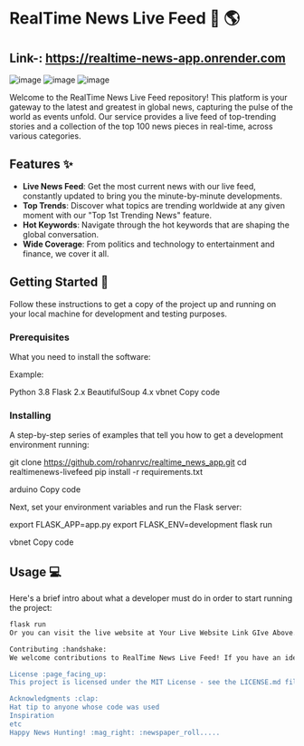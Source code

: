 # RealTime News Live Feed :newspaper: :earth_americas:

## Link-: https://realtime-news-app.onrender.com

![image](https://github.com/RohanRVC/realtime_news_app/assets/80825254/d04938f8-2c08-49b2-9459-379d512471a7)
![image](https://github.com/RohanRVC/realtime_news_app/assets/80825254/5f2ae5a5-51b5-4078-9fba-6e1de263bf87)
![image](https://github.com/RohanRVC/realtime_news_app/assets/80825254/5cc366ee-c8aa-4c08-9ed5-d479bf70ff1a)



Welcome to the RealTime News Live Feed repository! This platform is your gateway to the latest and greatest in global news, capturing the pulse of the world as events unfold. Our service provides a live feed of top-trending stories and a collection of the top 100 news pieces in real-time, across various categories.

## Features :sparkles:

- **Live News Feed**: Get the most current news with our live feed, constantly updated to bring you the minute-by-minute developments.
- **Top Trends**: Discover what topics are trending worldwide at any given moment with our "Top 1st Trending News" feature.
- **Hot Keywords**: Navigate through the hot keywords that are shaping the global conversation.
- **Wide Coverage**: From politics and technology to entertainment and finance, we cover it all.

## Getting Started :rocket:

Follow these instructions to get a copy of the project up and running on your local machine for development and testing purposes.

### Prerequisites

What you need to install the software:

Example:

Python 3.8
Flask 2.x
BeautifulSoup 4.x
vbnet
Copy code

### Installing

A step-by-step series of examples that tell you how to get a development environment running:

git clone https://github.com/rohanrvc/realtime_news_app.git
cd realtimenews-livefeed
pip install -r requirements.txt

arduino
Copy code

Next, set your environment variables and run the Flask server:

export FLASK_APP=app.py
export FLASK_ENV=development
flask run

vbnet
Copy code

## Usage :computer:

Here's a brief intro about what a developer must do in order to start running the project:

```sh
flask run
Or you can visit the live website at Your Live Website Link GIve Above.

Contributing :handshake:
We welcome contributions to RealTime News Live Feed! If you have an idea for improvement, please fork the repo and submit a pull request. You can also open an issue with the tag "enhancement". Don't forget to give the project a star! Thanks!

License :page_facing_up:
This project is licensed under the MIT License - see the LICENSE.md file for details.

Acknowledgments :clap:
Hat tip to anyone whose code was used
Inspiration
etc
Happy News Hunting! :mag_right: :newspaper_roll.....
